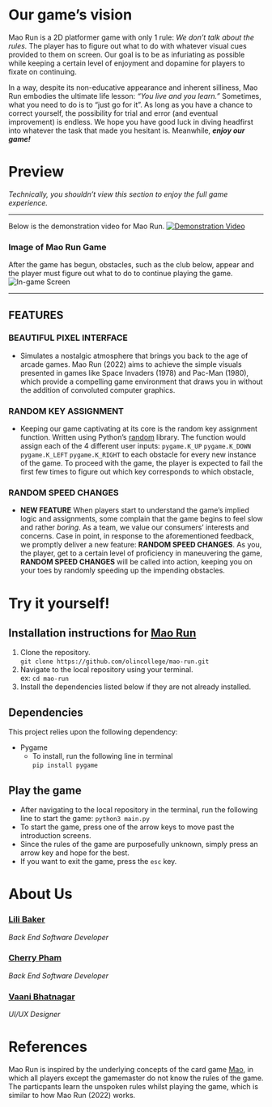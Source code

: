# Our game’s vision

Mao Run is a 2D platformer game with only 1 rule: _We don’t talk about the rules._ The player has to figure out what to do with whatever visual cues provided to them on screen. Our goal is to be as infuriating as possible while keeping a certain level of enjoyment and dopamine for players to fixate on continuing.

In a way, despite its non-educative appearance and inherent silliness, Mao Run embodies the ultimate life lesson: _“You live and you learn.”_ Sometimes, what you need to do is to “just 
go for it”. As long as you have a chance to correct yourself, the possibility for trial and error (and eventual improvement) is endless. We hope you have good luck in diving headfirst into whatever the task that made you hesitant is. Meanwhile, ***enjoy our game!***

# Preview
_Technically, you shouldn’t view this section to enjoy the full game experience._
- - - 
Below is the demonstration video for Mao Run.
[![Demonstration Video](https://i.ibb.co/CHDvSPq/mao-run-start-screen.png)](https://youtu.be/HAZj4FIPxYA "Mao Run")
### Image of Mao Run Game
After the game has begun, obstacles, such as the club below, appear and the player must figure out what to do to continue playing the game.
![In-game Screen](https://i.ibb.co/kgF1TvS/mao-run-image.jpg)
- - - 
## FEATURES
### BEAUTIFUL PIXEL INTERFACE
* Simulates a nostalgic atmosphere that brings you back to the age of arcade games. Mao Run (2022) aims to achieve the simple visuals presented in games like Space Invaders (1978) and Pac-Man (1980), which provide a compelling game environment that draws you in without the addition of convoluted computer graphics.

### RANDOM KEY ASSIGNMENT
* Keeping our game captivating at its core is the random key assignment function. Written using Python’s [random](https://docs.python.org/3/library/random.html) library. The function would assign each of the 4 different user inputs: `pygame.K_UP` `pygame.K_DOWN` `pygame.K_LEFT` `pygame.K_RIGHT` to each obstacle for every new instance of the game. To proceed with the game, the player is expected to fail the first few times to figure out which key corresponds to which obstacle,

### RANDOM SPEED CHANGES
* **NEW FEATURE** When players start to understand the game’s implied logic and assignments, some complain that the game begins to feel slow and rather _boring_. As a team, we value our consumers’ interests and concerns. Case in point, in response to the aforementioned feedback, we promptly deliver a new feature: **RANDOM SPEED CHANGES**.
As you, the player, get to a certain level of proficiency in maneuvering the game, **RANDOM SPEED CHANGES** will be called into action, keeping you on your toes by randomly speeding up the impending obstacles.

# Try it yourself!

## Installation instructions for [Mao Run](https://github.com/olincollege/mao-run)
1. Clone the repository.<br>
    `git clone https://github.com/olincollege/mao-run.git`
2. Navigate to the local repository using your terminal.<br>
    ex: `cd mao-run`
3. Install the dependencies listed below if they are not already installed.

## Dependencies
This project relies upon the following dependency:
* Pygame
    * To install, run the following line in terminal <br>`pip install pygame`

## Play the game 
* After navigating to the local repository in the terminal, run the following line to start the game:
`python3 main.py`
* To start the game, press one of the arrow keys to move past the introduction screens.
* Since the rules of the game are purposefully unknown, simply press an arrow key and hope for the best.
* If you want to exit the game, press the `esc` key.

# About Us
### [Lili Baker](https://github.com/lilibaker)
*Back End Software Developer*

### [Cherry Pham](https://github.com/cherryyypham)
*Back End Software Developer*

### [Vaani Bhatnagar](https://github.com/vaanibhatnagar)
*UI/UX Designer*

# References
Mao Run is inspired by the underlying concepts of the card game [Mao](https://www.wikihow.com/Play-Mao), in which all players except the gamemaster do not know the rules of the game. The particpants learn the unspoken rules whilst playing the game, which is similar to how Mao Run (2022) works.
